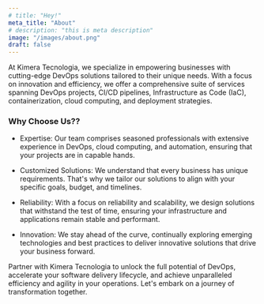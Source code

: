 ```yaml
---
# title: "Hey!"
meta_title: "About"
# description: "this is meta description"
image: "/images/about.png"
draft: false
---
```


At Kimera Tecnologia, we specialize in empowering businesses with cutting-edge DevOps solutions tailored to their unique needs. With a focus on innovation and efficiency, we offer a comprehensive suite of services spanning DevOps projects, CI/CD pipelines, Infrastructure as Code (IaC), containerization, cloud computing, and deployment strategies.

### Why Choose Us??

- Expertise: Our team comprises seasoned professionals with extensive experience in DevOps, cloud computing, and automation, ensuring that your projects are in capable hands.

- Customized Solutions: We understand that every business has unique requirements. That's why we tailor our solutions to align with your specific goals, budget, and timelines.

- Reliability: With a focus on reliability and scalability, we design solutions that withstand the test of time, ensuring your infrastructure and applications remain stable and performant.

- Innovation: We stay ahead of the curve, continually exploring emerging technologies and best practices to deliver innovative solutions that drive your business forward.

Partner with Kimera Tecnologia to unlock the full potential of DevOps, accelerate your software delivery lifecycle, and achieve unparalleled efficiency and agility in your operations. Let's embark on a journey of transformation together.
